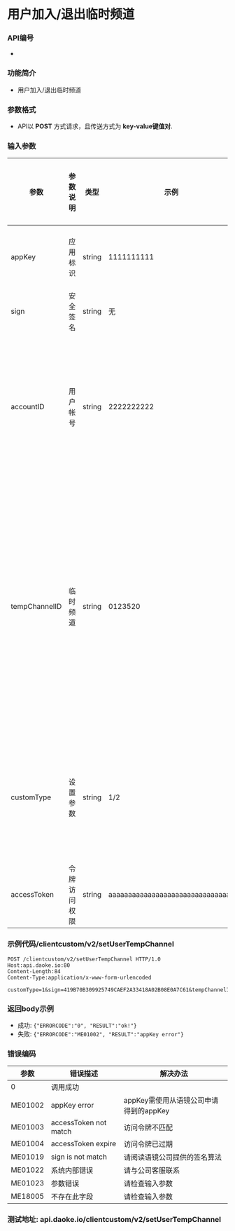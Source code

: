 
用户加入/退出临时频道
========================

### API编号
* 

### 功能简介
* 用户加入/退出临时频道

### 参数格式

* API以 **POST** 方式请求，且传送方式为 **key-value键值对**.

### 输入参数

 参数                                 | 参数说明           | 类型      |   示例             | 是否允许为空 | 限制条件
--------------------------------------|---------------------|------------|--------------------|--------------|---------------------------
 appKey                     | 应用标识           | string  | 1111111111    | 否           | 长度不大于10
 sign                       | 安全签名           | string  | 无                 | 否           | 长度为40
 accountID                  | 用户帐号           | string  | 2222222222    | 否           | 长度为10或者15位,帐号必须在线
 tempChannelID              | 临时频道           | string  | 0123520       | 否           | 长度为5~8位的数字(允许0开头),退出临时频道,该参数不传递
 customType                 | 设置参数           | string  | 1/2           | 否           | 1 加入临时频道  2 退出临时频道
 accessToken                | 令牌访问权限        |string   |aaaaaaaaaaaaaaaaaaaaaaaaaaaaaaaa  | 否       |



### 示例代码/clientcustom/v2/setUserTempChannel

    POST /clientcustom/v2/setUserTempChannel HTTP/1.0
    Host:api.daoke.io:80
    Content-Length:84
    Content-Type:application/x-www-form-urlencoded

    customType=1&sign=419B70B309925749CAEF2A33418A02B08E0A7C61&tempChannelID=123456&accountID=2222222222&appKey=1111111111&accessToken=cc7df2350a7755214dc93df48e15d682
    


### 返回body示例

* 成功: `{"ERRORCODE":"0", "RESULT":"ok!"}`
* 失败: `{"ERRORCODE":"ME01002", "RESULT":"appKey error"}`


### 错误编码

 参数                 | 错误描述               | 解决办法     
----------------------|------------------------|---------------------------------------
 0                    | 调用成功               | 
 ME01002              | appKey error           | appKey需使用从语镜公司申请得到的appKey
 ME01003              | accessToken not match  | 访问令牌不匹配
 ME01004              | accessToken expire     | 访问令牌已过期
 ME01019              | sign is not match      | 请阅读语镜公司提供的签名算法
 ME01022              | 系统内部错误           | 请与公司客服联系
 ME01023              | 参数错误               | 请检查输入参数
 ME18005              | 不存在此字段           | 请检查输入参数


### 测试地址: api.daoke.io/clientcustom/v2/setUserTempChannel


